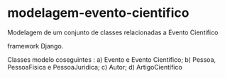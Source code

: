 # modelagem-evento-cientifico
Modelagem de um conjunto de classes relacionadas a Evento Cientifico


framework Django. 

 Classes modelo coseguintes :
    a) Evento​ ​e​ ​Evento​ ​Cientifico; 
    b) Pessoa,​ ​PessoaFisica​ ​e​ ​PessoaJuridica; 
    c) Autor;
    d) Artigo​ ​Científico
